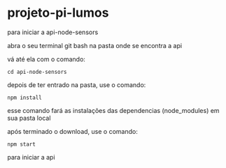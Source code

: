 # projeto-pi-lumos


para iniciar a api-node-sensors

abra o seu terminal git bash na pasta onde se encontra a api

vá até ela com o comando:

    cd api-node-sensors

depois de ter entrado na pasta, use o comando:

    npm install

esse comando fará as instalações das dependencias (node_modules) em sua pasta local

após terminado o download, use o comando:

    npm start

para iniciar a api